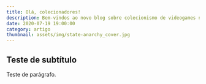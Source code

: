 ```yaml
---
title: Olá, colecionadores!
description: Bem-vindos ao novo blog sobre colecionismo de videogames no Brasil
date: 2020-07-19 19:00:00
category: artigo
thumbnail: assets/img/state-anarchy_cover.jpg
---
```

## Teste de subtítulo

Teste de parágrafo.